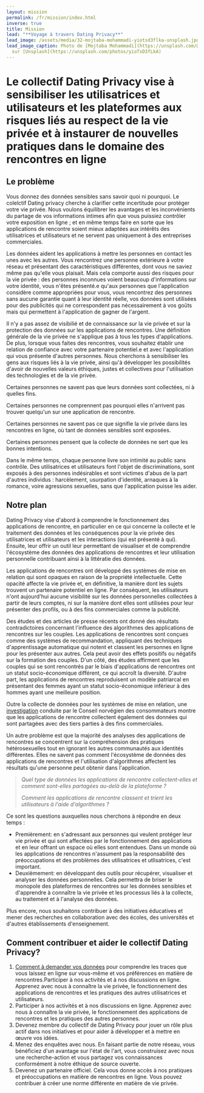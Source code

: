 ```yaml
---
layout: mission
permalink: /fr/mission/index.html
inverse: true
title: Mission
lead: "**Voyage à travers Dating Privacy**"
lead_image: /assets/media/32-mojtaba-mohammadi-yiotsd3flka-unsplash.jpg
lead_image_caption: Photo de [Mojtaba Mohammadi](https://unsplash.com/@mojitaba)
  sur [Unsplash](https://unsplash.com/photos/yioTsD3fLkA)
---
```

# Le collectif Dating Privacy vise à sensibiliser les utilisatrices et utilisateurs et les plateformes aux risques liés au respect de la vie privée et à instaurer de nouvelles pratiques dans le domaine des rencontres en ligne

## Le  problème 

Vous donnez des données sensibles sans savoir quoi ni pourquoi. Le colelctif Dating privacy cherche à clarifier cette incertitude pour protéger votre vie privée. Nous voulons équilibrer les avantages et les inconvénients du partage de vos informations intimes afin que vous puissiez contrôler votre exposition en ligne ; et en même temps faire en sorte que les applications de rencontre soient mieux adaptées aux intérêts des utilisatrices et utilisateurs et ne servent pas uniquement à des entreprises commerciales.

Les données aident les applications à mettre les personnes en contact les unes avec les autres. Vous rencontrez une personne extérieure à votre réseau et présentant des caractéristiques différentes, dont vous ne saviez même pas qu'elle vous plaisait. Mais cela comporte aussi des risques pour la vie privée : des personnes inconnues voient beaucoup d'informations sur votre identité, vous n'êtes présenté.e qu'aux personnes que l'application considère comme appropriées pour vous, vous rencontrez des personnes sans aucune garantie quant à leur identité réelle, vos données sont utilisées pour des publicités qui ne correspondent pas nécessairement à vos goûts mais qui permettent à l'application de gagner de l'argent.

Il n'y a pas assez de visibilié  et de connaissance sur  la vie privée et sur la protection des données sur les applications de rencontres.  Une définition générale de la vie privée ne s'applique pas à tous les types d'applications. De plus, lorsque vous faites des rencontres, vous souhaitez établir une relation de confiance avec votre partenaire potentiel.e et avec l'application qui vous présente d'autres personnes. Nous cherchons à sensibiliser les gens aux risques liés à la vie privée, ainsi qu'à développer les possibilités d'avoir de nouvelles valeurs éthiques, justes et collectives pour l'utilisation des technologies et de la vie privée.

Certaines personnes ne savent pas que leurs données sont collectées, ni à quelles fins. 

Certaines personnes ne comprennent pas pourquoi elles n'arrivent pas trouver quelqu'un sur une application de rencontre.

Certaines personnes ne savent pas ce que signifie la vie privée dans les rencontres en ligne, où tant de données sensibles sont exposées.

Certaines personnes pensent que la collecte de données ne sert que les bonnes intentions.

Dans le même temps, chaque personne livre son intimité au public sans contrôle. Des utilisatrices et utilisateurs font l'objet de discriminations, sont exposés à des personnes indésirables et sont victimes d'abus de la part d'autres individus : harcèlement, usurpation d'identité, arnaques à la romance, voire agressions sexuelles, sans que l'application puisse les aider.

## Notre plan 

Dating Privacy vise d'abord à comprendre le fonctionnement des applications de rencontre, en particulier en ce qui concerne la collecte et le traitement des données et les conséquences pour la vie privée des utilisatrices et utilisateurs et les interactions (qui est présenté à qui). Ensuite, leur offrir  un outil leur permettant de visualiser et de comprendre l'écosystème des données des applications de rencontres et leur utilisation personnelle contribuant ainsi à la littératie des données. 

Les applications de rencontres ont développé des systèmes de mise en relation qui sont opaques en raison de la propriété intellectuelle. Cette opacité affecte la vie privée et, en définitive, la manière dont les sujets trouvent un partenaire potentiel en ligne. Par conséquent, les utilisateurs n'ont aujourd'hui aucune visibilité sur les données personnelles collectées à partir de leurs comptes, ni sur la manière dont elles sont utilisées pour leur présenter des profils, ou à des fins commerciales comme la publicité.

Des études et des articles de presse récents ont donné des résultats contradictoires concernant l'influence des algorithmes des applications de rencontres sur les couples. Les applications de rencontres sont conçues comme des systèmes de recommandation, appliquant des techniques d'apprentissage automatique qui notent et classent les personnes en ligne pour les présenter aux autres. Cela peut avoir des effets positifs ou négatifs sur la formation des couples. D'un côté, des études affirment que les couples qui se sont rencontrés par le biais d'applications de rencontres ont un statut socio-économique différent, ce qui accroît la diversité. D'autre part, les applications de rencontres reproduisent un modèle patriarcal en présentant des femmes ayant un statut socio-économique inférieur à des hommes ayant une meilleure position.

Outre la collecte de données pour les systèmes de mise en relation, une  [investigation](https://fil.forbrukerradet.no/wp-content/uploads/2020/01/mnemonic-security-test-report-v1.0.pdf) conduite par le Conseil norvégien des consommateurs montre que les applications de rencontre collectent également des données qui sont partagées avec des tiers parties à des fins commerciales.

Un autre problème est que la majorité des analyses des applications de rencontres se concentrent sur la compréhension des pratiques hétérosexuelles tout en ignorant les autres communautés aux identités différentes. Elles ne savent pas comment l'écosystème de données des applications de rencontres et l'utilisation d'algorithmes affectent les résultats qu'une personne peut obtenir dans l'application.

> *Quel type de données les applications de rencontre collectent-elles et comment sont-elles partagées au-delà de la plateforme ?*
>
> *Comment les applications de rencontre classent et trient les utilisateurs à l'aide d'algorithmes ?* 

Ce sont les questions auxquelles nous cherchons à répondre en deux temps :

* Premièrement: en s'adressant aux personnes qui veulent protéger leur vie privée et qui sont affectées par le fonctionnement des applications et en leur offrant un espace où elles sont entendues. Dans un monde où les applications de rencontres n'assument pas la responsabilité des préoccupations et des problèmes des utilisatrices et utlisatrices, c'est important.
* Deuxièmement: en développant des outils pour récupérer, visualiser et analyser les données personnelles. Cela permettra de briser le monopole des plateformes de rencontres sur les données sensibles et d'apprendre à connaître la vie privée et les processus liés à la collecte, au traitement et à l'analyse des données.

Plus encore, nous souhaitons contribuer à des initiatives éducatives et mener des recherches en collaboration avec des écoles, des universités et d'autres établissements d'enseignement.

## Comment contribuer et aider le collectif Dating Privacy?

1. [Comment à demander vos données](https://dating-privacy.hestialabs.org/fr/act/sar/) pour comprendre les traces que vous laissez en ligne sur vous-même et vos préférences en matière de rencontres.Participer à nos activités et à nos discussions en ligne. Apprenez avec nous à connaître la vie privée, le fonctionnement des applications de rencontres et les pratiques des autres utilisatrices et utilisateurs.
2. Participer à nos activités et à nos discussions en ligne. Apprenez avec nous à connaître la vie privée, le fonctionnement des applications de rencontres et les pratiques des autres personnes.
3. Devenez membre du collectif de Dating Privacy pour jouer un rôle plus actif dans nos initiatives et pour aider à développer et à mettre en œuvre vos idées.
4. Menez des enquêtes avec nous. En faisant partie de notre réseau, vous bénéficiez d'un avantage sur l'état de l'art, vous construisez avec nous une recherche-action et vous partagez vos connaissances conformément à notre éthique de source ouverte.
5. Devenez un partenaire officiel. Cela vous donne accès à nos pratiques et préoccupations en matière de rencontres en ligne. Vous pouvez contribuer à créer une norme différente en matière de vie privée.